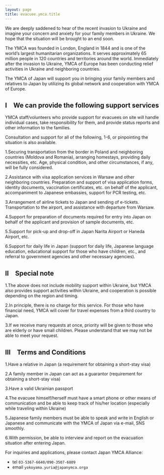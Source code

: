 ```yaml
---
layout: page
title: evacuee.ymca.title
---
```


We are deeply saddened to hear of the recent invasion to Ukraine and
imagine your concern and anxiety for your family members in
Ukraine. We hope that the situation will be brought to an end soon.

The YMCA was founded in London, England in 1844 and is one of the
world’s largest humanitarian organizations. It serves approximately 65
million people in 120 countries and territories around the
world. Immediately after the invasion to Ukraine, YMCA of Europe has
been conducting relief activities in Ukraine and neighboring
countries.

The YMCA of Japan will support you in bringing your family members and
relatives to Japan by utilizing its global network and cooperation
with YMCA of Europe.


## Ⅰ　We can provide the following support services

YMCA staff/volunteers who provide support for evacuees on site will
handle individual cases, take responsibility for them, and provide
status reports and other information to the families.

Consultation and support for all of the following, 1-6, or pinpointing
the situation is also available.


1.Securing transportation from the border in Poland and neighboring
countries (Moldova and Romania), arranging homestays, providing daily
necessities, etc. Age, physical condition, and other circumstances, if
any, will be fully considered.

2.Assistance with visa application services in Warsaw and other
neighboring countries. Preparation and support of visa application
forms, identity documents, vaccination certificates, etc. on behalf of
the applicant, accompaniment to Japanese embassies, support for PCR
testing, etc.

3.Arrangement of airline tickets to Japan and sending of
e-tickets. Transportation to the airport, and assistance with
departure from Warsaw.

4.Support for preparation of documents required for entry into Japan
on behalf of the applicant and provision of sample documents, etc.

5.Support for pick-up and drop-off in Japan Narita Airport or Haneda
Airport, etc.

6.Support for daily life in Japan (support for daily life, Japanese
language education, educational support for those who have children,
etc., and referral to government agencies and other necessary
agencies).


## Ⅱ　Special note

1.The above does not include mobility support within Ukraine, but YMCA
also provides support activities within Ukraine, and cooperation is
possible depending on the region and timing.

2.In principle, there is no charge for this service. For those who
have financial need, YMCA will cover for travel expenses from a third
country to Japan.

3.If we receive many requests at once, priority will be given to those
who are elderly or have small children. Please understand that we may
not be able to meet your request.


## Ⅲ　Terms and Conditions

1.Have a relative in Japan (a requirement for obtaining a short-stay
visa)

2.A family member in Japan can act as a guarantor (requirement for
obtaining a short-stay visa)

3.Have a valid Ukrainian passport

4.The evacuee himself/herself must have a smart phone or other means
of communication and be able to keep track of his/her location
(especially while traveling within Ukraine)

5.Japanese family members must be able to speak and write in English
or Japanese and communicate with the YMCA of Japan via e-mail, SNS
smoothly.

6.With permission, be able to interview and report on the evacuation
situation after entering Japan.


For inquiries and applications, please contact
Japan YMCA Alliance:

- tel `03-5367-6640/090-3507-6809`
- email `yokoyama.yuria@japanymca.orga`
